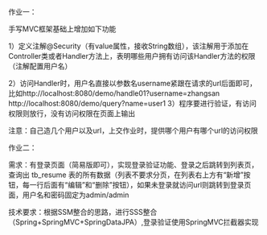 作业一：

手写MVC框架基础上增加如下功能

1）定义注解@Security（有value属性，接收String数组），该注解用于添加在Controller类或者Handler方法上，表明哪些用户拥有访问该Handler方法的权限（注解配置用户名）

2）访问Handler时，用户名直接以参数名username紧跟在请求的url后面即可，比如http://localhost:8080/demo/handle01?username=zhangsan
http://localhost:8080/demo/query?name=user1
3）程序要进行验证，有访问权限则放行，没有访问权限在页面上输出

注意：自己造几个用户以及url，上交作业时，提供哪个用户有哪个url的访问权限

 

作业二：

需求：有登录页面（简易版即可），实现登录验证功能、登录之后跳转到列表页，查询出 tb_resume 表的所有数据（列表不要求分页，在列表右上方有“新增”按钮，每一行后面有“编辑”和“删除”按钮），如果未登录就访问url则跳转到登录页面，用户名和密码固定为admin/admin

技术要求：根据SSM整合的思路，进行SSS整合（Spring+SpringMVC+SpringDataJPA）,登录验证使用SpringMVC拦截器实现